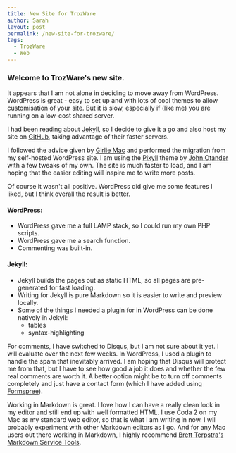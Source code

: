 ```yaml
---
title: New Site for TrozWare
author: Sarah
layout: post
permalink: /new-site-for-trozware/
tags:
  - TrozWare
  - Web
---
```

### Welcome to TrozWare's new site.

It appears that I am not alone in deciding to move away from WordPress. WordPress is great - easy to set up and with lots of cool themes to allow customisation of your site. But it is slow, especially if (like me) you are running on a low-cost shared server.

I had been reading about [Jekyll][5], so I decide to give it a go and also host my site on [GitHub][6], taking advantage of their faster servers.

I followed the advice given by [Girlie Mac][1] and performed the migration from my self-hosted WordPress site. I am using the [Pixyll][2] theme by [John Otander][3] with a few tweaks of my own.
The site is much faster to load, and I am hoping that the easier editing will inspire me to write more posts.

Of course it wasn't all positive. WordPress did give me some features I liked, but I think overall the result is better.

#### WordPress:

- WordPress gave me a full LAMP stack, so I could run my own PHP scripts.
- WordPress gave me a search function.
- Commenting was built-in.

#### Jekyll:

- Jekyll builds the pages out as static HTML, so all pages are pre-generated for fast loading.
- Writing for Jekyll is pure Markdown so it is easier to write and preview locally.
- Some of the things I needed a plugin for in WordPress can be done natively in Jekyll:
	- tables
	- syntax-highlighting
	
For comments, I have switched to Disqus, but I am not sure about it yet. I will evaluate over the next few weeks. In WordPress, I used a plugin to handle the spam that inevitably arrived. I am hoping that Disqus will protect me from that, but I have to see how good a job it does and whether the few real comments are worth it.
A better option might be to turn off comments completely and just have a contact form (which I have added using [Formspree][4]).
	
Working in Markdown is great. I love how I can have a really clean look in my editor and still end up with well formatted HTML. I use Coda 2 on my Mac as my standard web editor, so that is what I am writing in now. I will probably experiment with other Markdown editors as I go. And for any Mac users out there working in Markdown, I highly recommend [Brett Terpstra's Markdown Service Tools][7].

[1]: http://www.girliemac.com/blog/2013/12/27/wordpress-to-jekyll/
[2]: http://pixyll.com
[3]: http://johnotander.com
[4]: http://formspree.io
[5]: http://jekyllrb.com
[6]: https://pages.github.com
[7]: http://brettterpstra.com/projects/markdown-service-tools/